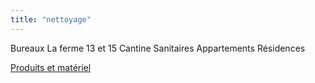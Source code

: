 ```yaml
---
title: "nettoyage"
---
```

Bureaux
La ferme 13 et 15
Cantine
Sanitaires
Appartements
Résidences

[Produits et matériel](notes/nettoyage/produitsMaterielNettoyage.md)